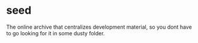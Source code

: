 # seed

The online archive that centralizes development material, so you dont have to go looking for it in some dusty folder.
